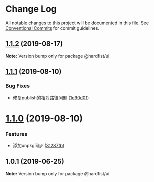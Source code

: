 # Change Log

All notable changes to this project will be documented in this file.
See [Conventional Commits](https://conventionalcommits.org) for commit guidelines.

## [1.1.2](https://github.com/hardfist/hardfist_boilerplate/compare/@hardfist/ui@1.1.1...@hardfist/ui@1.1.2) (2019-08-17)

**Note:** Version bump only for package @hardfist/ui





## [1.1.1](https://github.com/hardfist/hardfist_boilerplate/compare/@hardfist/ui@1.1.0...@hardfist/ui@1.1.1) (2019-08-10)


### Bug Fixes

* 修复publish的相对路径问题 ([1d90d01](https://github.com/hardfist/hardfist_boilerplate/commit/1d90d01))





# [1.1.0](https://github.com/hardfist/hardfist_boilerplate/compare/@hardfist/ui@1.0.1...@hardfist/ui@1.1.0) (2019-08-10)


### Features

* 添加unpkg同步 ([31287fb](https://github.com/hardfist/hardfist_boilerplate/commit/31287fb))





## 1.0.1 (2019-06-25)

**Note:** Version bump only for package @hardfist/ui
